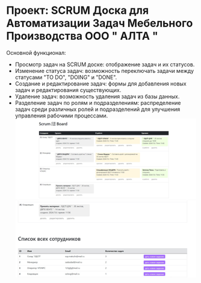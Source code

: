 # Проект: SCRUM Доска для Автоматизации Задач Мебельного Производства OOO " АЛТА "
 
Основной функционал:
 * Просмотр задач на SCRUM доске: отображение задач и их статусов.
 * Изменение статуса задач: возможность переключать задачи между статусами "TO DO", "DOING" и "DONE".
 * Создание и редактирование задач: формы для добавления новых задач и редактирования существующих.
 * Удаление задач: возможность удаления задач из базы данных.
 * Разделение задач по ролям и подразделениям: распределение задач среди различных ролей и подразделений для улучшения управления рабочими процессами.
  ![Иллюстрация к проекту]( https://github.com/Solov18/furniture_Scrum_Board/blob/main/alta1.jpg)
  ![Иллюстрация к проекту]( https://github.com/Solov18/furniture_Scrum_Board/blob/main/alta2.jpg)
  
  
